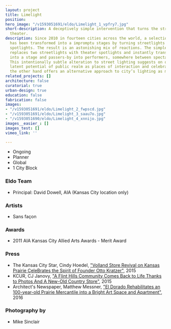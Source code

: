 ```yaml
---
layout: project
title: Limelight
position: 
hero_image: "/v1593051691/eldo/Limelight_1_vpfry7.jpg"
short-description: A deceptively simple intervention that turns the street into community
  theater.
description: Since 2010 in fourteen cities across the world, a selection of sidewalks
  has been transformed into a impromptu stages by turning streetlights into theater
  spotlights. The result is an astonishing mix of reactions. The simple intervention
  replaces two streetlights with theater spotlights and instantly transforms the street
  into a stage and passers-by into performers, somewhere between spectacle and surveillance.
  This intentionally subtle alteration to street lighting suggests on one hand the
  latent potential of public realm as places of interaction and celebration and on
  the other hand offers an alternative approach to city’s lighting as more than securitarian.
related_projects: []
architecture: false
curatorial: true
urban-design: true
education: false
fabrication: false
images:
- "/v1593051691/eldo/Limelight_2_fwpscd.jpg"
- "/v1593051691/eldo/Limelight_3_saau7o.jpg"
- "/v1593051690/eldo/Limelight_4_xnnijo.jpg"
images__easier_: []
images_test: []
vimeo_link: ''

---
```

* Ongoing
* Planner
* Global
* 1 City Block

### Eldo Team

* Principal: David Dowell, AIA (Kansas City location only)

### Artists

* Sans façon

### Awards

* 2011  AIA Kansas City Allied Arts Awards - Merit Award

### Press

* The Kansas City Star, Cindy Hoedel, ["Volland Store Revival on Kansas Prairie CeleBrates the Spirit of Founder Otto Kratzer"](https://www.kansascity.com/entertainment/article25513768.html "Volland Store Revival on Kansas Prairie CeleBrates the Spirit of Founder Otto Kratzer"), 2015
* KCUR, CJ Janovy, ["A Flint Hills Community Comes Back to Life Thanks to Photos And A New-Old Country Store"](https://www.kcur.org/post/flint-hills-community-comes-back-life-thanks-photos-and-new-old-country-store#stream/0 "A Flint Hills Community Comes Back to Life Thanks to Photos And A New-Old Country Store"), 2015
* Architect's Newspaper, Matthew Messner, ["El Dorado Rehabilitates an 100-year-old Prairie Mercantile into a Bright Art Space and Apartment"](http://archpaper.com/2016/05/el-dorado-inc-rehabilitates-mercantile/#gallery-0-slide-0 "El Dorado Rehabilitates an 100-year-old Prairie Mercantile into a Bright Art Space and Apartment"), 2016

### Photography by

* Mike Sinclair